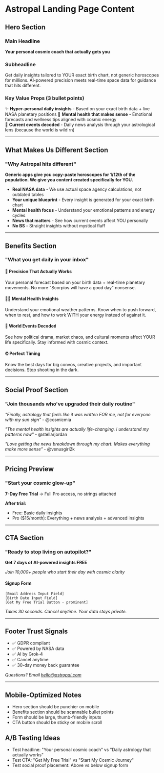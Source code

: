 # Astropal Landing Page Content

## Hero Section

### Main Headline
**Your personal cosmic coach that actually gets you**

### Subheadline
Get daily insights tailored to YOUR exact birth chart, not generic horoscopes for millions. AI-powered precision meets real-time space data for guidance that hits different.

### Key Value Props (3 bullet points)
✨ **Hyper-personal daily insights** - Based on your exact birth data + live NASA planetary positions
🧠 **Mental health that makes sense** - Emotional forecasts and wellness tips aligned with cosmic energy  
📱 **Current events decoded** - Daily news analysis through your astrological lens (because the world is wild rn)

---

## What Makes Us Different Section

### "Why Astropal hits different"

**Generic apps give you copy-paste horoscopes for 1/12th of the population. We give you content created specifically for YOU.**

- **Real NASA data** - We use actual space agency calculations, not outdated tables
- **Your unique blueprint** - Every insight is generated for your exact birth chart
- **Mental health focus** - Understand your emotional patterns and energy cycles
- **News that matters** - See how current events affect YOU personally
- **No BS** - Straight insights without mystical fluff

---

## Benefits Section

### "What you get daily in your inbox"

#### 🎯 **Precision That Actually Works**
Your personal forecast based on your birth data + real-time planetary movements. No more "Scorpios will have a good day" nonsense.

#### 🧘‍♀️ **Mental Health Insights**
Understand your emotional weather patterns. Know when to push forward, when to rest, and how to work WITH your energy instead of against it.

#### 📰 **World Events Decoded**
See how political drama, market chaos, and cultural moments affect YOUR life specifically. Stay informed with cosmic context.

#### ⏰ **Perfect Timing**
Know the best days for big convos, creative projects, and important decisions. Stop shooting in the dark.

---

## Social Proof Section

### "Join thousands who've upgraded their daily routine"

*"Finally, astrology that feels like it was written FOR me, not for everyone with my sun sign"* - @cosmicmia

*"The mental health insights are actually life-changing. I understand my patterns now"* - @stellarjordan  

*"Love getting the news breakdown through my chart. Makes everything make more sense"* - @venusgirl2k

---

## Pricing Preview

### "Start your cosmic glow-up"

**7-Day Free Trial** → Full Pro access, no strings attached

**After trial:**
- Free: Basic daily insights
- Pro ($15/month): Everything + news analysis + advanced insights

---

## CTA Section

### "Ready to stop living on autopilot?"

**Get 7 days of AI-powered insights FREE**

*Join 10,000+ people who start their day with cosmic clarity*

#### Signup Form
```
[Email Address Input Field]
[Birth Date Input Field] 
[Get My Free Trial Button - prominent]
```

*Takes 30 seconds. Cancel anytime. Your data stays private.*

---

## Footer Trust Signals

- ✅ GDPR compliant
- ✅ Powered by NASA data  
- ✅ AI by Grok-4
- ✅ Cancel anytime
- ✅ 30-day money back guarantee

*Questions? Email hello@astropal.com*

---

## Mobile-Optimized Notes

- Hero section should be punchier on mobile
- Benefits section should be scannable bullet points
- Form should be large, thumb-friendly inputs
- CTA button should be sticky on mobile scroll

## A/B Testing Ideas

- Test headline: "Your personal cosmic coach" vs "Daily astrology that actually works"
- Test CTA: "Get My Free Trial" vs "Start My Cosmic Journey" 
- Test social proof placement: Above vs below signup form 